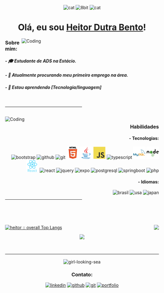<div align="center">
  
  ![cat](https://github.com/images/mona-whisper.gif)
  ![8bit](https://media1.giphy.com/media/v1.Y2lkPTc5MGI3NjExNjQzaW52Y2JzbXU0NTF2Nnh2NDJ0cTJvYmQ3ODl2YnN0ZWkwNmJudSZlcD12MV9pbnRlcm5hbF9naWZfYnlfaWQmY3Q9Zw/gH1jGsCnQBiFHWMFzh/giphy.webp)
  ![cat](https://github.com/images/mona-whisper.gif)
</div>

<h1 align="center"> Olá, eu sou <a href="https://heitordutra.site/portfolio/" target"_blank">Heitor Dutra Bento</a>! </h1>

<img align="right" alt="Coding" width="450" src="https://media0.giphy.com/media/v1.Y2lkPTc5MGI3NjExaGMwOG5nM3N3aWRzbmlmamQzenI2aWJoZW5kczY0cnN4ZzkxOG1vYyZlcD12MV9pbnRlcm5hbF9naWZfYnlfaWQmY3Q9Zw/NKEt9elQ5cR68/giphy.webp">

### Sobre mim:
  <h5>- 🎓 Estudante de ADS na Estácio.</h5>
  <h5>- 🔭 Atualmente procurando meu primeiro emprego na área.</h5>
  <h5>- 🌱 Estou aprendendo [Tecnologia/linguagem]</h5>

</br>
<hr width="50%">
</br>
<img align="left" alt="Coding"  width="300" src="https://media0.giphy.com/media/v1.Y2lkPTc5MGI3NjExZmF1eGFsNm1wdXhoMThqY2k1M2hwaDVxMGhud2E0MDEyd2pkNHI2MCZlcD12MV9pbnRlcm5hbF9naWZfYnlfaWQmY3Q9Zw/cPZdap8PGhSvABr6xW/giphy.webp">

   <h3 align="right">Habilidades</h3>
  <h4  align="right"> - Tecnologias: </h4>
  <div align="right">
    <img src="https://img.icons8.com/?size=100&id=ldQqWiIRv9bc&format=png&color=FFFFFF" alt="bootstrap" width="40" height="40"/>
    <img src="https://img.icons8.com/?size=100&id=52539&format=png&color=000000" alt="github" width="40" height="40"/> 
    <img src="https://www.vectorlogo.zone/logos/git-scm/git-scm-icon.svg" alt="git" width="40" height="40"/>
    <img src="https://raw.githubusercontent.com/devicons/devicon/master/icons/html5/html5-original-wordmark.svg" alt="html5" width="40" height="40"/> 
    <img src="https://raw.githubusercontent.com/devicons/devicon/master/icons/java/java-original.svg" alt="java" width="40" height="40"/> 
    <img src="https://raw.githubusercontent.com/devicons/devicon/master/icons/javascript/javascript-original.svg" alt="javascript" width="40" height="40"/>
    <img src="https://img.icons8.com/?size=100&id=uJM6fQYqDaZK&format=png&color=000000" alt="typescript" width="40" height="40"/> 
    <img src="https://raw.githubusercontent.com/devicons/devicon/master/icons/mysql/mysql-original-wordmark.svg" alt="mysql" width="40" height="40"/> 
    <img src="https://raw.githubusercontent.com/devicons/devicon/master/icons/nodejs/nodejs-original-wordmark.svg" alt="nodejs" width="40" height="40"/> 
    <img src="https://raw.githubusercontent.com/devicons/devicon/master/icons/react/react-original-wordmark.svg" alt="react" width="40" height="40"/> 
    <img src="https://img.icons8.com/?size=100&id=21278&format=png&color=000000" alt="react" width="40" height="40"/> 
    <img src="https://img.icons8.com/?size=100&id=XH6rVkDQCZ9U&format=png&color=000000" alt="jquery" width="40" height="40"/> 
    <img src="https://img.icons8.com/?size=100&id=hmieDPifBlBM&format=png&color=000000" alt="expo" width="40" height="40"/> 
    <img src="https://img.icons8.com/?size=100&id=38561&format=png&color=000000" alt="postgresql" width="40" height="40"/> 
    <img src="https://img.icons8.com/?size=100&id=90519&format=png&color=000000" alt="springboot" width="40" height="40"/> 
    <img src="https://img.icons8.com/?size=100&id=UGYn5TapNioV&format=png&color=000000" alt="php" width="40" height="40"/> 
  </div>
  
  <h4  align="right"> - Idiomas: </h4>
  <div align="right"  width="50px">
    <img src="https://img.icons8.com/?size=100&id=zHmH8HpOmM90&format=png&color=000000" alt="brasil" width="40" height="40"/> 
    <img src="https://img.icons8.com/?size=100&id=15532&format=png&color=000000" alt="usa" width="40" height="40"/> 
    <img src="https://img.icons8.com/?size=100&id=22435&format=png&color=000000" alt="japan" width="40" height="40"/> 
  </div>
  <hr width="50%">
</br>
</br>
</br>
</br>
<a href="https://github.com/heitor34studio/"><img src="https://github-readme-stats.vercel.app/api/top-langs/?username=heitor34studio&langs_count=6&theme=gruvbox&layout=compact&hide_border=true" alt="heitor :: overall Top Langs " />
  <img align="right" src="https://github-readme-stats.vercel.app/api?username=heitor34studio&show_icons=true&theme=radical"></a>

<p align="center">
<img src="https://github-profile-trophy.vercel.app/?username=heitor34studio">
</p>

</br>
<div align="center">
  <hr>
  <img align="center" alt="girl-looking-sea" src="https://media3.giphy.com/media/v1.Y2lkPTc5MGI3NjExM3Y4MjY3anlnZG9sZTlhZ2hxaTJ1aW9yb3BrM2EzMGx0eWNjdW11OCZlcD12MV9pbnRlcm5hbF9naWZfYnlfaWQmY3Q9Zw/Basrh159dGwKY/giphy.webp">
  
### Contato:
<div align="center">
    <a href="https://www.linkedin.com/in/heitor-dutra34/" target="_blank"><img src="https://img.icons8.com/?size=100&id=13930&format=png&color=000000" alt="linkedin" width="40" height="40"/></a>
    <a href="https://www.instagram.com/heitor34studio/" target="_blank"><img src="https://img.icons8.com/?size=100&id=Xy10Jcu1L2Su&format=png&color=000000" alt="github" width="40" height="40"/></a>
    <a href="mailto:heitor34productions@gmail.com" target="_blank"><img src="https://img.icons8.com/?size=100&id=X0mEIh0RyDdL&format=png&color=000000" alt="git" width="40" height="40"/></a>
    <a href="https://heitordutra.site/portfolio/" target="_blank"><img src="https://img.icons8.com/?size=100&id=naDnVpQ3BNkR&format=png&color=000000" alt="portfolio" width="40" height="40"/>      </a>
</div>

</div>

  
